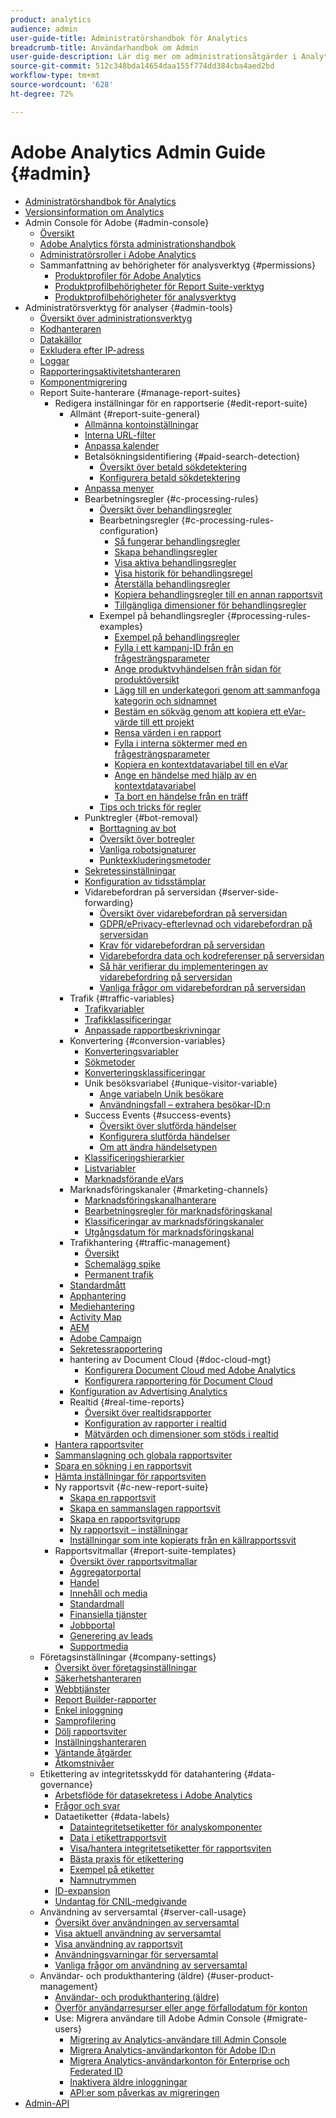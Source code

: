 ```yaml
---
product: analytics
audience: admin
user-guide-title: Administratörshandbok för Analytics
breadcrumb-title: Användarhandbok om Admin
user-guide-description: Lär dig mer om administrationsåtgärder i Analytics, som att hantera användare och produkter i Experience Cloud Admin Console, konfigurera rapportsviter med mera.
source-git-commit: 512c348bda14654daa155f774dd384cba4aed2bd
workflow-type: tm+mt
source-wordcount: '628'
ht-degree: 72%

---
```



# Adobe Analytics Admin Guide {#admin}

+ [Administratörshandbok för Analytics](home.md)
+ [Versionsinformation om Analytics](https://experienceleague.adobe.com/docs/analytics/release-notes/latest.html)
+ Admin Console för Adobe {#admin-console}
   + [Översikt](admin-console/home.md)
   + [Adobe Analytics första administrationshandbok](admin-console/first-admin-guide.md)
   + [Administratörsroller i Adobe Analytics](admin-console/admin-roles-in-analytics.md)
   + Sammanfattning av behörigheter för analysverktyg {#permissions}
      + [Produktprofiler för Adobe Analytics](admin-console/permissions/product-profile.md)
      + [Produktprofilbehörigheter för Report Suite-verktyg](admin-console/permissions/report-suite-tools.md)
      + [Produktprofilbehörigheter för analysverktyg](admin-console/permissions/analytics-tools.md)
+ Administratörsverktyg för analyser {#admin-tools}
   + [Översikt över administrationsverktyg](admin/c-admin-tools.md)
   + [Kodhanteraren](admin/code-manager-admin.md)
   + [Datakällor](admin/data-sources.md)
   + [Exkludera efter IP-adress](admin/exclude-ip.md)
   + [Loggar](admin/logs.md)
   + [Rapporteringsaktivitetshanteraren](admin/reporting-activity.md)
   + [Komponentmigrering](admin/component-migration.md)
   + Report Suite-hanterare {#manage-report-suites}
      + Redigera inställningar för en rapportserie {#edit-report-suite}
         + Allmänt {#report-suite-general}
            + [Allmänna kontoinställningar](admin/c-manage-report-suites/c-edit-report-suites/general/general-acct-settings-admin.md)
            + [Interna URL-filter](admin/c-manage-report-suites/c-edit-report-suites/general/internal-url-filter-admin.md)
            + [Anpassa kalender](admin/c-manage-report-suites/c-edit-report-suites/general/custom-calendar.md)
            + Betalsökningsidentifiering {#paid-search-detection}
               + [Översikt över betald sökdetektering](admin/c-manage-report-suites/c-edit-report-suites/general/paid-search-detection/paid-search-detection.md)
               + [Konfigurera betald sökdetektering](admin/c-manage-report-suites/c-edit-report-suites/general/paid-search-detection/t-paid-search-detection.md)
            + [Anpassa menyer](admin/c-manage-report-suites/c-edit-report-suites/general/customize-menus.md)
            + Bearbetningsregler {#c-processing-rules}
               + [Översikt över behandlingsregler](admin/c-manage-report-suites/c-edit-report-suites/general/c-processing-rules/processing-rules.md)
               + Bearbetningsregler {#c-processing-rules-configuration}
                  + [Så fungerar behandlingsregler](admin/c-manage-report-suites/c-edit-report-suites/general/c-processing-rules/c-processing-rules-configuration/processing-rules-about.md)
                  + [Skapa behandlingsregler](admin/c-manage-report-suites/c-edit-report-suites/general/c-processing-rules/c-processing-rules-configuration/t-processing-rules.md)
                  + [Visa aktiva behandlingsregler](admin/c-manage-report-suites/c-edit-report-suites/general/c-processing-rules/c-processing-rules-configuration/t-processing-rules-view.md)
                  + [Visa historik för behandlingsregel](admin/c-manage-report-suites/c-edit-report-suites/general/c-processing-rules/c-processing-rules-configuration/t-processing-rule-view-history.md)
                  + [Återställa behandlingsregler](admin/c-manage-report-suites/c-edit-report-suites/general/c-processing-rules/c-processing-rules-configuration/t-processing-rules-restore.md)
                  + [Kopiera behandlingsregler till en annan rapportsvit](admin/c-manage-report-suites/c-edit-report-suites/general/c-processing-rules/c-processing-rules-configuration/t-processing-rules-copy-to-rs.md)
                  + [Tillgängliga dimensioner för behandlingsregler](admin/c-manage-report-suites/c-edit-report-suites/general/c-processing-rules/processing-rule-dimensions.md)
               + Exempel på behandlingsregler {#processing-rules-examples}
                  + [Exempel på behandlingsregler](admin/c-manage-report-suites/c-edit-report-suites/general/c-processing-rules/processing-rules-examples/processing-rules-examples.md)
                  + [Fylla i ett kampanj-ID från en frågesträngsparameter](admin/c-manage-report-suites/c-edit-report-suites/general/c-processing-rules/processing-rules-examples/processing-rules-populate-campaign-id.md)
                  + [Ange produktvyhändelsen från sidan för produktöversikt](admin/c-manage-report-suites/c-edit-report-suites/general/c-processing-rules/processing-rules-examples/setting-the-product-view-event.md)
                  + [Lägg till en underkategori genom att sammanfoga kategorin och sidnamnet](admin/c-manage-report-suites/c-edit-report-suites/general/c-processing-rules/processing-rules-examples/subcategory-concatenating.md)
                  + [Bestäm en sökväg genom att kopiera ett eVar-värde till ett projekt](admin/c-manage-report-suites/c-edit-report-suites/general/c-processing-rules/processing-rules-examples/processing-rules-determining-path.md)
                  + [Rensa värden i en rapport](admin/c-manage-report-suites/c-edit-report-suites/general/c-processing-rules/processing-rules-examples/clean-up-values-in-a-report.md)
                  + [Fylla i interna söktermer med en frågesträngsparameter](admin/c-manage-report-suites/c-edit-report-suites/general/c-processing-rules/processing-rules-examples/processing-rules-populating-internal-search.md)
                  + [Kopiera en kontextdatavariabel till en eVar](admin/c-manage-report-suites/c-edit-report-suites/general/c-processing-rules/processing-rules-examples/processing-rules-copy-context-data.md)
                  + [Ange en händelse med hjälp av en kontextdatavariabel](admin/c-manage-report-suites/c-edit-report-suites/general/c-processing-rules/processing-rules-examples/processing-rules-copy-context-data-event.md)
                  + [Ta bort en händelse från en träff](admin/c-manage-report-suites/c-edit-report-suites/general/c-processing-rules/processing-rules-examples/processing-rules-remove-event.md)
               + [Tips och tricks för regler](admin/c-manage-report-suites/c-edit-report-suites/general/c-processing-rules/processing-rules-tips.md)
            + Punktregler {#bot-removal}
               + [Borttagning av bot](admin/c-manage-report-suites/c-edit-report-suites/general/bot-removal/bot-removal.md)
               + [Översikt över botregler](admin/c-manage-report-suites/c-edit-report-suites/general/bot-removal/bot-rules.md)
               + [Vanliga robotsignaturer](admin/c-manage-report-suites/c-edit-report-suites/general/bot-removal/bot-signatures.md)
               + [Punktexkluderingsmetoder](admin/c-manage-report-suites/c-edit-report-suites/general/bot-removal/bot-exclusion-methods.md)
            + [Sekretessinställningar](admin/c-manage-report-suites/c-edit-report-suites/general/privacy-settings.md)
            + [Konfiguration av tidsstämplar](admin/c-manage-report-suites/c-edit-report-suites/general/timestamp-optional.md)
            + Vidarebefordran på serversidan {#server-side-forwarding}
               + [Översikt över vidarebefordran på serversidan](admin/c-manage-report-suites/c-edit-report-suites/general/c-server-side-forwarding/ssf.md)
               + [GDPR/ePrivacy-efterlevnad och vidarebefordran på serversidan](admin/c-manage-report-suites/c-edit-report-suites/general/c-server-side-forwarding/ssf-gdpr.md)
               + [Krav för vidarebefordran på serversidan](admin/c-manage-report-suites/c-edit-report-suites/general/c-server-side-forwarding/ssf-requirements.md)
               + [Vidarebefordra data och kodreferenser på serversidan](admin/c-manage-report-suites/c-edit-report-suites/general/c-server-side-forwarding/ssf-reference.md)
               + [Så här verifierar du implementeringen av vidarebefordring på serversidan](admin/c-manage-report-suites/c-edit-report-suites/general/c-server-side-forwarding/ssf-verify.md)
               + [Vanliga frågor om vidarebefordran på serversidan](admin/c-manage-report-suites/c-edit-report-suites/general/c-server-side-forwarding/ssf-faq.md)
         + Trafik {#traffic-variables}
            + [Trafikvariabler](admin/c-manage-report-suites/c-edit-report-suites/c-traffic-variables/traffic-var.md)
            + [Trafikklassificeringar](admin/c-manage-report-suites/c-edit-report-suites/c-traffic-variables/traffic-classifications.md)
            + [Anpassade rapportbeskrivningar](admin/c-manage-report-suites/c-edit-report-suites/c-traffic-variables/custom-desc-admin.md)
         + Konvertering {#conversion-variables}
            + [Konverteringsvariabler](admin/c-manage-report-suites/c-edit-report-suites/conversion-var-admin/conversion-var-admin.md)
            + [Sökmetoder](admin/c-manage-report-suites/c-edit-report-suites/conversion-var-admin/finding-methods.md)
            + [Konverteringsklassificeringar](admin/c-manage-report-suites/c-edit-report-suites/conversion-var-admin/conversion-classifications.md)
            + Unik besöksvariabel {#unique-visitor-variable}
               + [Ange variabeln Unik besökare](admin/c-manage-report-suites/c-edit-report-suites/conversion-var-admin/unique-visitor-variable-admin/t-unique-visitor-variable.md)
               + [Användningsfall – extrahera besökar-ID:n](admin/c-manage-report-suites/c-edit-report-suites/conversion-var-admin/unique-visitor-variable-admin/extract-visitorids-usecase.md)
            + Success Events {#success-events}
               + [Översikt över slutförda händelser](admin/c-manage-report-suites/c-edit-report-suites/conversion-var-admin/c-success-events/success-event.md)
               + [Konfigurera slutförda händelser](admin/c-manage-report-suites/c-edit-report-suites/conversion-var-admin/c-success-events/t-success-events.md)
               + [Om att ändra händelsetypen](admin/c-manage-report-suites/c-edit-report-suites/conversion-var-admin/c-success-events/event-type.md)
            + [Klassificeringshierarkier](admin/c-manage-report-suites/c-edit-report-suites/conversion-var-admin/classification-hierarchies.md)
            + [Listvariabler](admin/c-manage-report-suites/c-edit-report-suites/conversion-var-admin/list-var-admin.md)
            + [Marknadsförande eVars](admin/c-manage-report-suites/c-edit-report-suites/conversion-var-admin/merchandising-evars.md)
         + Marknadsföringskanaler {#marketing-channels}
            + [Marknadsföringskanalhanterare](admin/c-manage-report-suites/c-edit-report-suites/marketing-channels/c-channels.md)
            + [Bearbetningsregler för marknadsföringskanal](admin/c-manage-report-suites/c-edit-report-suites/marketing-channels/c-rules.md)
            + [Klassificeringar av marknadsföringskanaler](admin/c-manage-report-suites/c-edit-report-suites/marketing-channels/classifications-mchannel.md)
            + [Utgångsdatum för marknadsföringskanal](admin/c-manage-report-suites/c-edit-report-suites/marketing-channels/visitor-engagement.md)
         + Trafikhantering {#traffic-management}
            + [Översikt](admin/c-manage-report-suites/c-edit-report-suites/c-traffic-management/traffic-management.md)
            + [Schemalägg spike](admin/c-manage-report-suites/c-edit-report-suites/c-traffic-management/t-traffic-schedule-spike.md)
            + [Permanent trafik](admin/c-manage-report-suites/c-edit-report-suites/c-traffic-management/t-traffic-permanent.md)
         + [Standardmått](admin/c-manage-report-suites/c-edit-report-suites/default-metrics.md)
         + [Apphantering](admin/c-manage-report-suites/c-edit-report-suites/mobile-management.md)
         + [Mediehantering](admin/c-manage-report-suites/c-edit-report-suites/media-management.md)
         + [Activity Map](admin/c-manage-report-suites/c-edit-report-suites/activity-map.md)
         + [AEM](admin/c-manage-report-suites/c-edit-report-suites/adobe-experience-manager.md)
         + [Adobe Campaign](admin/c-manage-report-suites/c-edit-report-suites/adobe-campaign.md)
         + [Sekretessrapportering](admin/c-manage-report-suites/c-edit-report-suites/privacy-reporting.md)
         + hantering av Document Cloud {#doc-cloud-mgt}
            + [Konfigurera Document Cloud med Adobe Analytics](admin/c-manage-report-suites/c-edit-report-suites/document-cloud-mgt.md)
            + [Konfigurera rapportering för Document Cloud](admin/c-manage-report-suites/c-edit-report-suites/document-cloud-config.md)
         + [Konfiguration av Advertising Analytics](admin/c-manage-report-suites/c-edit-report-suites/advertising-analytics-config.md)
         + Realtid {#real-time-reports}
            + [Översikt över realtidsrapporter](admin/c-manage-report-suites/c-edit-report-suites/realtime/realtime.md)
            + [Konfiguration av rapporter i realtid](admin/c-manage-report-suites/c-edit-report-suites/realtime/t-realtime-admin.md)
            + [Mätvärden och dimensioner som stöds i realtid](admin/c-manage-report-suites/c-edit-report-suites/realtime/realtime-metrics.md)
      + [Hantera rapportsviter](admin/c-manage-report-suites/report-suites-admin.md)
      + [Sammanslagning och globala rapportsviter](admin/c-manage-report-suites/rollup-report-suite.md)
      + [Spara en sökning i en rapportsvit](admin/c-manage-report-suites/t-report-suite-saved-search.md)
      + [Hämta inställningar för rapportsviten](admin/c-manage-report-suites/t-download-rs-settings.md)
      + Ny rapportsvit {#c-new-report-suite}
         + [Skapa en rapportsvit](admin/c-manage-report-suites/c-new-report-suite/t-create-a-report-suite.md)
         + [Skapa en sammanslagen rapportsvit](admin/c-manage-report-suites/c-new-report-suite/t-rollups.md)
         + [Skapa en rapportsvitgrupp](admin/c-manage-report-suites/c-new-report-suite/t-create-rs-group.md)
         + [Ny rapportsvit – inställningar](admin/c-manage-report-suites/c-new-report-suite/new-report-suite.md)
         + [Inställningar som inte kopierats från en källrapportssvit](admin/c-manage-report-suites/c-new-report-suite/settings-not-copied-from-rs.md)
      + Rapportsvitmallar {#report-suite-templates}
         + [Översikt över rapportsvitmallar](admin/c-manage-report-suites/c-report-suite-templates/report-suite-templates.md)
         + [Aggregatorportal](admin/c-manage-report-suites/c-report-suite-templates/aggregator-portal.md)
         + [Handel](admin/c-manage-report-suites/c-report-suite-templates/commerce-admin.md)
         + [Innehåll och media](admin/c-manage-report-suites/c-report-suite-templates/content-media.md)
         + [Standardmall](admin/c-manage-report-suites/c-report-suite-templates/default-rs-template.md)
         + [Finansiella tjänster](admin/c-manage-report-suites/c-report-suite-templates/financial-services.md)
         + [Jobbportal](admin/c-manage-report-suites/c-report-suite-templates/job-portal.md)
         + [Generering av leads](admin/c-manage-report-suites/c-report-suite-templates/lead-generation.md)
         + [Supportmedia](admin/c-manage-report-suites/c-report-suite-templates/support-media.md)
   + Företagsinställningar {#company-settings}
      + [Översikt över företagsinställningar](admin/company/c-company-settings.md)
      + [Säkerhetshanteraren](admin/company/security-manager.md)
      + [Webbtjänster](admin/company/web-services-admin.md)
      + [Report Builder-rapporter](admin/company/report-builder-reports-admin.md)
      + [Enkel inloggning](admin/company/single-signon-admin.md)
      + [Samprofilering](admin/company/co-branding-admin.md)
      + [Dölj rapportsviter](admin/company/c-hide-report-suites.md)
      + [Inställningshanteraren](admin/company/preferences-manager.md)
      + [Väntande åtgärder](admin/company/pending-actions-admin.md)
      + [Åtkomstnivåer](admin/company/feature-access-levels.md)
   + Etikettering av integritetsskydd för datahantering {#data-governance}
      + [Arbetsflöde för datasekretess i Adobe Analytics](admin/c-data-governance/an-gdpr-workflow.md)
      + [Frågor och svar](admin/c-data-governance/gdpr-faq.md)
      + Dataetiketter {#data-labels}
         + [Dataintegritetsetiketter för analyskomponenter](admin/c-data-governance/data-labeling/gdpr-labels.md)
         + [Data i etikettrapportsvit](admin/c-data-governance/data-labeling/gdpr-setup-reportsuite.md)
         + [Visa/hantera integritetsetiketter för rapportsviten](admin/c-data-governance/data-labeling/gdpr-view-settings.md)
         + [Bästa praxis för etikettering](admin/c-data-governance/data-labeling/gdpr-analytics-ids.md)
         + [Exempel på etiketter](admin/c-data-governance/data-labeling/gdpr-labeling-example.md)
         + [Namnutrymmen](admin/c-data-governance/data-labeling/gdpr-namespaces.md)
      + [ID-expansion](admin/c-data-governance/gdpr-id-expansion.md)
      + [Undantag för CNIL-medgivande](admin/c-data-governance/cnil-consent-exemption.md)
   + Användning av serversamtal {#server-call-usage}
      + [Översikt över användningen av serversamtal](admin/c-server-call-usage/overage-overview.md)
      + [Visa aktuell användning av serversamtal](admin/c-server-call-usage/server-call-usage-dashboard.md)
      + [Visa användning av rapportsvit](admin/c-server-call-usage/report-suite-usage.md)
      + [Användningsvarningar för serversamtal](admin/c-server-call-usage/scu-alerts.md)
      + [Vanliga frågor om användning av serversamtal](admin/c-server-call-usage/overage-faq.md)
   + Användar- och produkthantering (äldre) {#user-product-management}
      + [Användar- och produkthantering (äldre)](admin/user-management2/user-management.md)
      + [Överför användarresurser eller ange förfallodatum för konton](admin/user-management2/users-assets.md)
      + Use: Migrera användare till Adobe Admin Console {#migrate-users}
         + [Migrering av Analytics-användare till Admin Console](admin/user-management2/user-migration/c-migration-tool.md)
         + [Migrera Analytics-användarkonton för Adobe ID:n](admin/user-management2/user-migration/t-migrate-users.md)
         + [Migrera Analytics-användarkonton för Enterprise och Federated ID](admin/user-management2/user-migration/migrate-enterprise.md)
         + [Inaktivera äldre inloggningar](admin/user-management2/user-migration/t-disable-legacy-login.md)
         + [API:er som påverkas av migreringen](admin/user-management2/user-migration/developer.md)
+ [Admin-API](c-admin-api/c-admin-api.md)

